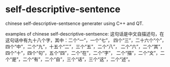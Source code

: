 self-descriptive-sentence
=========================

chinese self-descriptive-sentsence generater using C++ and QT.

examples of chinese self-descriptive-sentsence:
这句话是中文自描述句，在这句话中有九十八个字，其中：二个“一”，一个“七”，
四个“三”，二十六个“个”，四个“中”，二个“九”，十五个“二”，三个“五”，二个“八”，
二个“六”，二个“其”，四个“十”，四个“句”，五个“四”，二个“在”，二个“字”，
二个“描”，二个“文”，二个“是”，二个“有”，二个“自”，三个“话”，三个“这”，二个“述”。